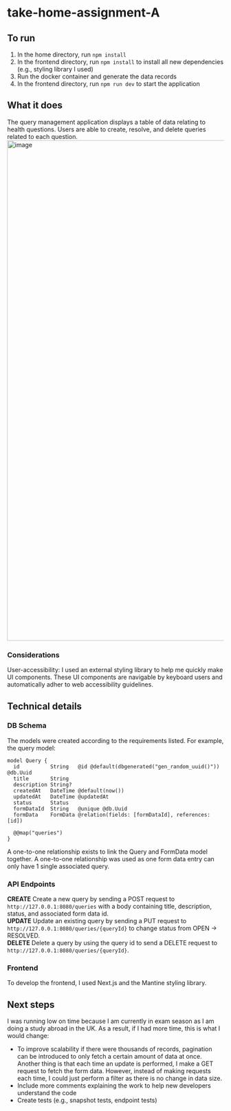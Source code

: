 # take-home-assignment-A

## To run
1. In the home directory, run `npm install`
2. In the frontend directory, run `npm install` to install all new dependencies (e.g., styling library I used)
3. Run the docker container and generate the data records
4. In the frontend directory, run `npm run dev` to start the application

## What it does
The query management application displays a table of data relating to health questions. Users are able to create, resolve, and delete queries related to each question.
<img width="1164" alt="image" src="https://github.com/user-attachments/assets/7ddf2528-ff21-4bd6-9ec7-ff8aaecdce7e" />

### Considerations
User-accessibility: I used an external styling library to help me quickly make UI components. These UI components are navigable by keyboard users and automatically adher to web accessibility guidelines. 

## Technical details

### DB Schema
The models were created according to the requirements listed. For example, the query model:
```
model Query {
  id          String   @id @default(dbgenerated("gen_random_uuid()")) @db.Uuid
  title       String
  description String?
  createdAt   DateTime @default(now())
  updatedAt   DateTime @updatedAt
  status      Status
  formDataId  String   @unique @db.Uuid
  formData    FormData @relation(fields: [formDataId], references: [id])

  @@map("queries")
}
```
A one-to-one relationship exists to link the Query and FormData model together. A one-to-one relationship was used as one form data entry can only have 1 single associated query. 

### API Endpoints
**CREATE**
Create a new query by sending a POST request to `http://127.0.0.1:8080/queries` with a body containing title, description, status, and associated form data id.
<br/>
**UPDATE**
Update an existing query by sending a PUT request to `http://127.0.0.1:8080/queries/{queryId}` to change status from OPEN -> RESOLVED.
<br/>
**DELETE**
Delete a query by using the query id to send a DELETE request to `http://127.0.0.1:8080/queries/{queryId}`. 

### Frontend
To develop the frontend, I used Next.js and the Mantine styling library. 

## Next steps
I was running low on time because I am currently in exam season as I am doing a study abroad in the UK. As a result, if I had more time, this is what I would change:
- To improve scalability if there were thousands of records, pagination can be introduced to only fetch a certain amount of data at once. Another thing is that each time an update is performed, I make a GET request to fetch the form data. However, instead of making requests each time, I could just perform a filter as there is no change in data size.
- Include more comments explaining the work to help new developers understand the code
- Create tests (e.g., snapshot tests, endpoint tests)

